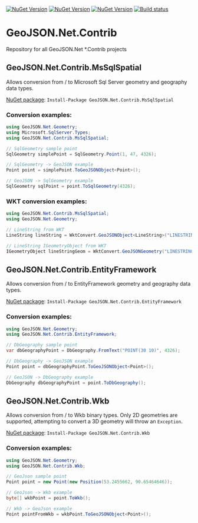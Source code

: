 [![NuGet Version](http://img.shields.io/nuget/v/GeoJSON.NET.Contrib.MsSqlSpatial.svg?style=flat&label=nuget%20MsSqlSpatial)](https://www.nuget.org/packages/GeoJSON.NET.Contrib.MsSqlSpatial/)
[![NuGet Version](http://img.shields.io/nuget/v/GeoJSON.NET.Contrib.Wkb.svg?style=flat&label=nuget%20Wkb)](https://www.nuget.org/packages/GeoJSON.NET.Contrib.Wkb/) 
[![NuGet Version](http://img.shields.io/nuget/v/GeoJSON.NET.Contrib.EntityFramework.svg?style=flat&label=nuget%20EntityFramework)](https://www.nuget.org/packages/GeoJSON.NET.Contrib.EntityFramework/) 
[![Build status](https://ci.appveyor.com/api/projects/status/8i73123t14xro67k?svg=true)](https://ci.appveyor.com/project/GeojsonNet/geojson-net-contrib)

# GeoJSON.Net.Contrib 
Repository for all GeoJSON.Net *.Contrib projects

## GeoJSON.Net.Contrib.MsSqlSpatial
Allows conversion from / to Microsoft Sql Server geometry and geography data types.

[NuGet package](https://www.nuget.org/packages/GeoJSON.Net.Contrib.MsSqlSpatial):
`Install-Package GeoJSON.Net.Contrib.MsSqlSpatial`

### Conversion examples:

```csharp
using GeoJSON.Net.Geometry;
using Microsoft.SqlServer.Types;
using GeoJSON.Net.Contrib.MsSqlSpatial;

// SqlGeometry sample point
SqlGeometry simplePoint = SqlGeometry.Point(1, 47, 4326);

// SqlGeometry -> GeoJSON example
Point point = simplePoint.ToGeoJSONObject<Point>();

// GeoJSON -> SqlGeometry example
SqlGeometry sqlPoint = point.ToSqlGeometry(4326);
```

### WKT conversion examples:

```csharp
using GeoJSON.Net.Contrib.MsSqlSpatial;
using GeoJSON.Net.Geometry;

// LineString from WKT
LineString lineString = WktConvert.GeoJSONObject<LineString>("LINESTRING(1 47,1 46,0 46,0 47,1 47)");

// LineString IGeometryObject from WKT
IGeometryObject lineStringGeom = WktConvert.GeoJSONGeometry("LINESTRING(1 47,1 46,0 46,0 47,1 47)");
```


## GeoJSON.Net.Contrib.EntityFramework
Allows conversion from / to EntityFramework geometry and geography data types.

[NuGet package](https://www.nuget.org/packages/GeoJSON.Net.Contrib.EntityFramework):
`Install-Package GeoJSON.Net.Contrib.EntityFramework`

### Conversion examples:

```csharp
using GeoJSON.Net.Geometry;
using GeoJSON.Net.Contrib.EntityFramework;

// DbGeography sample point
var dbGeographyPoint = DbGeography.FromText("POINT(30 10)", 4326);

// DbGeography -> GeoJSON example
Point point = dbGeographyPoint.ToGeoJSONObject<Point>();

// GeoJSON -> DbGeography example
DbGeography dbGeographyPoint = point.ToDbGeography();
```


## GeoJSON.Net.Contrib.Wkb
Allows conversion from / to Wkb binary types. Only 2D geometries are supported, attempting to convert a 3D geometry will throw an `Exception`.

[NuGet package](https://www.nuget.org/packages/GeoJSON.Net.Contrib.Wkb):
`Install-Package GeoJSON.Net.Contrib.Wkb`

### Conversion examples:

```csharp
using GeoJSON.Net.Geometry;
using GeoJSON.Net.Contrib.Wkb;

// GeoJson sample point
Point point = new Point(new Position(53.2455662, 90.65464646));

// GeoJson -> Wkb example
byte[] wkbPoint = point.ToWkb();

// Wkb -> GeoJson example
Point pointFromWkb = wkbPoint.ToGeoJSONObject<Point>();
```
